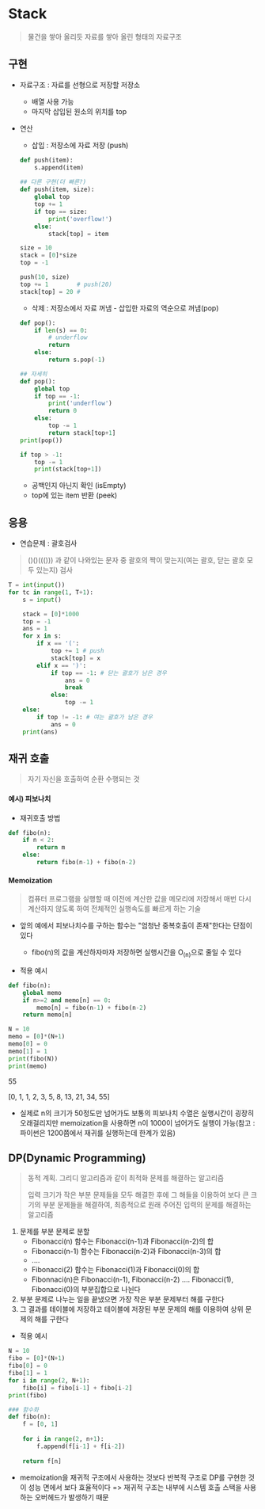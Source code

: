 # Stack

> 물건을 쌓아 올리듯 자료를 쌓아 올린 형태의 자료구조



## 구현

- 자료구조 : 자료를 선형으로 저장할 저장소

  - 배열 사용 가능
  - 마지막 삽입된 원소의 위치를 top

- 연산

  - 삽입 : 저장소에 자료 저장 (push)

  ```python
  def push(item):
      s.append(item)
      
  ## 다른 구현(더 빠른?)
  def push(item, size):
      global top
      top += 1
      if top == size:
          print('overflow!')
      else:
          stack[top] = item
  
  size = 10
  stack = [0]*size
  top = -1
  
  push(10, size)
  top += 1        # push(20)
  stack[top] = 20 #
  ```

  - 삭제 : 저장소에서 자료 꺼냄 - 삽입한 자료의 역순으로 꺼냄(pop)

  ```python
  def pop():
      if len(s) == 0:
          # underflow
          return
      else:
          return s.pop(-1)
  
  ## 자세히
  def pop():
      global top
      if top == -1:
          print('underflow')
          return 0
      else:
          top -= 1
          return stack[top+1]
  print(pop())
  
  if top > -1:
      top -= 1
      print(stack[top+1])
  ```

  - 공백인지 아닌지 확인 (isEmpty)
  - top에 있는 item 반환 (peek)



## 응용

- 연습문제 : 괄호검사

> ()()((())) 과 같이 나와있는 문자 중 괄호의 짝이 맞는지(여는 괄호, 닫는 괄호 모두 있는지) 검사

```python
T = int(input())
for tc in range(1, T+1):
    s = input()

    stack = [0]*1000
    top = -1
    ans = 1
    for x in s:
        if x == '(':
            top += 1 # push
            stack[top] = x
        elif x == ')':
            if top == -1: # 닫는 괄호가 남은 경우
                ans = 0
                break
            else:
                top -= 1
    else:
        if top != -1: # 여는 괄호가 남은 경우
            ans = 0
    print(ans)
```



## 재귀 호출

> 자기 자신을 호출하여 순환 수행되는 것



#### 예시) 피보나치

- 재귀호출 방법

```python
def fibo(n):
    if n < 2:
        return m
    else:
        return fibo(n-1) + fibo(n-2)
```



#### Memoization

> 컴퓨터 프로그램을 실행할 때 이전에 계산한 값을 메모리에 저장해서 매번 다시 계산하지 않도록 하여 전체적인 실행속도를 빠르게 하는 기술

- 앞의 예에서 피보나치수를 구하는 함수는 "엄청난 중복호출이 존재"한다는 단점이 있다
  - fibo(n)의 값을 계산하자마자 저장하면 실행시간을 O<sub>(n)</sub>으로 줄일 수 있다

- 적용 예시

```python
def fibo(n):
    global memo
    if n>=2 and memo[n] == 0:
        memo[n] = fibo(n-1) + fibo(n-2)
    return memo[n]

N = 10
memo = [0]*(N+1)
memo[0] = 0
memo[1] = 1
print(fibo(N))
print(memo)
```

55

[0, 1, 1, 2, 3, 5, 8, 13, 21, 34, 55]



- 실제로 n의 크기가 50정도만 넘어가도 보통의 피보나치 수열은 실행시간이 굉장히 오래걸리지만 memoization을 사용하면 n이 1000이 넘어가도 실행이 가능(참고 : 파이썬은 1200쯤에서 재귀를 실행하는데 한계가 있음)



## DP(Dynamic Programming)

> 동적 계획. 그리디 알고리즘과 같이 최적화 문제를 해결하는 알고리즘
>
> 입력 크기가 작은 부분 문제들을 모두 해결한 후에 그 해들을 이용하여 보다 큰 크기의 부분 문제들을 해결하여, 최종적으로 원래 주어진 입력의 문제를 해결하는 알고리즘

1. 문제를 부분 문제로 분할
   - Fibonacci(n) 함수는 Fibonacci(n-1)과 Fibonacci(n-2)의 합
   - Fibonacci(n-1) 함수는 Fibonacci(n-2)과 Fibonacci(n-3)의 합
   - ....
   - Fibonacci(2) 함수는 Fibonacci(1)과 Fibonacci(0)의 합
   - Fibonnaci(n)은 Fibonacci(n-1), Fibonacci(n-2) .... Fibonacci(1), Fibonacci(0)의 부분집합으로 나뉜다
2. 부분 문제로 나누는 일을 끝냈으면 가장 작은 부분 문제부터 해를 구한다
3. 그 결과를 테이블에 저장하고 테이블에 저장된 부분 문제의 해를 이용하여 상위 문제의 해를 구한다

- 적용 예시

```python
N = 10
fibo = [0]*(N+1)
fibo[0] = 0
fibo[1] = 1
for i in range(2, N+1):
    fibo[i] = fibo[i-1] + fibo[i-2]
print(fibo)

### 함수화
def fibo(n):
    f = [0, 1]
    
    for i in range(2, n+1):
        f.append(f[i-1] + f[i-2])
        
    return f[n]
```

- memoization을 재귀적 구조에서 사용하는 것보다 반복적 구조로 DP를 구현한 것이 성능 면에서 보다 효율적이다 => 재귀적 구조는 내부에 시스템 호출 스택을 사용하는 오버헤드가 발생하기 때문
